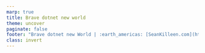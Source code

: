 ```yaml
---
marp: true
title: Brave dotnet new world
theme: uncover
paginate: false
footer: "Brave dotnet new World | :earth_americas: [SeanKilleen.com](https://SeanKilleen.com) | :bird: [@sjkilleen](https://twitter.com/sjkilleen)"
class: invert
---
```


